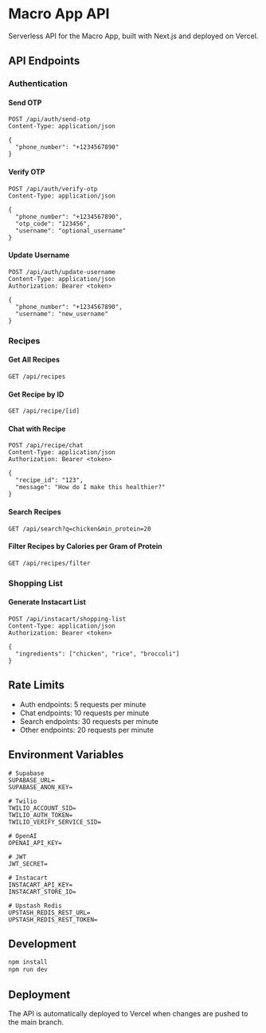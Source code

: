 # Macro App API

Serverless API for the Macro App, built with Next.js and deployed on Vercel.

## API Endpoints

### Authentication

#### Send OTP
```http
POST /api/auth/send-otp
Content-Type: application/json

{
  "phone_number": "+1234567890"
}
```

#### Verify OTP
```http
POST /api/auth/verify-otp
Content-Type: application/json

{
  "phone_number": "+1234567890",
  "otp_code": "123456",
  "username": "optional_username"
}
```

#### Update Username
```http
POST /api/auth/update-username
Content-Type: application/json
Authorization: Bearer <token>

{
  "phone_number": "+1234567890",
  "username": "new_username"
}
```

### Recipes

#### Get All Recipes
```http
GET /api/recipes
```

#### Get Recipe by ID
```http
GET /api/recipe/[id]
```

#### Chat with Recipe
```http
POST /api/recipe/chat
Content-Type: application/json
Authorization: Bearer <token>

{
  "recipe_id": "123",
  "message": "How do I make this healthier?"
}
```

#### Search Recipes
```http
GET /api/search?q=chicken&min_protein=20
```

#### Filter Recipes by Calories per Gram of Protein
```http
GET /api/recipes/filter
```

### Shopping List

#### Generate Instacart List
```http
POST /api/instacart/shopping-list
Content-Type: application/json
Authorization: Bearer <token>

{
  "ingredients": ["chicken", "rice", "broccoli"]
}
```

## Rate Limits

- Auth endpoints: 5 requests per minute
- Chat endpoints: 10 requests per minute
- Search endpoints: 30 requests per minute
- Other endpoints: 20 requests per minute

## Environment Variables

```env
# Supabase
SUPABASE_URL=
SUPABASE_ANON_KEY=

# Twilio
TWILIO_ACCOUNT_SID=
TWILIO_AUTH_TOKEN=
TWILIO_VERIFY_SERVICE_SID=

# OpenAI
OPENAI_API_KEY=

# JWT
JWT_SECRET=

# Instacart
INSTACART_API_KEY=
INSTACART_STORE_ID=

# Upstash Redis
UPSTASH_REDIS_REST_URL=
UPSTASH_REDIS_REST_TOKEN=
```

## Development

```bash
npm install
npm run dev
```

## Deployment

The API is automatically deployed to Vercel when changes are pushed to the main branch. 